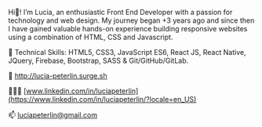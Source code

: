 Hi👋! I’m Lucia, an enthusiastic Front End Developer with a passion for technology and web design. My journey began +3 years ago and since then I have gained valuable hands-on experience building responsive websites using a combination of HTML, CSS and Javascript.

🧠 Technical Skills: HTML5, CSS3, JavaScript ES6, React JS, React Native, JQuery, Firebase, Bootstrap, SASS & Git/GitHub/GitLab.


💼 http://lucia-peterlin.surge.sh

👩🏻‍💻 [www.linkedin.com/in/luciapeterlin](https://www.linkedin.com/in/luciapeterlin/?locale=en_US)

📫 luciapeterlin@gmail.com 
